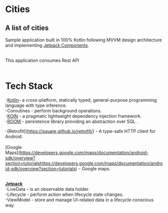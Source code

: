 # Cities
## A list of cities

Sample application built in 100% Kotlin following MVVM design architecture and implementing [Jetpack Components](https://developer.android.com/topic/libraries/architecture/).<br/><br/>

This application consumes Rest API <br/><br/>

# Tech Stack<br/>
-[Kotlin](https://developer.android.com/kotlin?gclid=CjwKCAjw9r-DBhBxEiwA9qYUpWK_ANJvWx6zBkFk-4XeP5a0dCxwyFZv_EeeqAcUx1K_Mj3gGkpdxRoCW9IQAvD_BwE&gclsrc=aw.ds)- a cross-platform, statically typed, general-purpose programming language with type inference.<br/>
-Coroutines - perform background operations.<br/>
-[KOIN](https://insert-koin.io/) - a pragmatic lightweight dependency injection framework.<br/>
-[ROOM](https://developer.android.com/training/data-storage/room) - persistence library providing an abstraction over SQL .<br/>

-[Retrofit[(https://square.github.io/retrofit/) - A type-safe HTTP client for Android.<br/><br/>
[Google Maps[(https://developers.google.com/maps/documentation/android-sdk/overview?section=tutorialshttps://developers.google.com/maps/documentation/android-sdk/overview?section=tutorials) - Google maps.<br/><br/>

[**Jetpack**](https://developer.android.com/jetpack)<br/>
-LiveData - is an observable data holder.<br/>
-Lifecycle - perform action when lifecycle state changes.<br/>
-ViewModel - store and manage UI-related data in a lifecycle conscious way.<br/>
